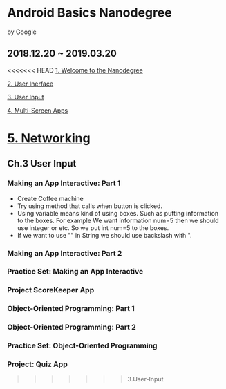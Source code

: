 # Android Basics Nanodegree
by Google
## 2018.12.20 ~ 2019.03.20

<<<<<<< HEAD
[1. Welcome to the Nanodegree](https://github.com/KimJoon93/Anroid-Basics-Nanodegree/blob/Welcome-to-the-Nanodegree/README.md)

[2. User Inerface](https://github.com/KimJoon93/Anroid-Basics-Nanodegree/tree/2.User-Interface)

[3. User Input](https://github.com/KimJoon93/Anroid-Basics-Nanodegree/tree/3.User-Input)

[4. Multi-Screen Apps](https://github.com/KimJoon93/Anroid-Basics-Nanodegree)

[5. Networking](https://github.com/KimJoon93/Anroid-Basics-Nanodegree)
=======
## Ch.3 User Input
### Making an App Interactive: Part 1
+ Create Coffee machine
+ Try using method that calls when button is clicked. 
+ Using variable means kind of using boxes. Such as putting information to the boxes.
For example We want information num=5 then we should use integer or etc. So we put int num=5 to the boxes.
+ If we want to use "" in String we should use backslash with \".

### Making an App Interactive: Part 2
### Practice Set: Making an App Interactive
### Project ScoreKeeper App
### Object-Oriented Programming: Part 1
### Object-Oriented Programming: Part 2
### Practice Set: Object-Oriented Programming
### Project: Quiz App
>>>>>>> 3.User-Input
